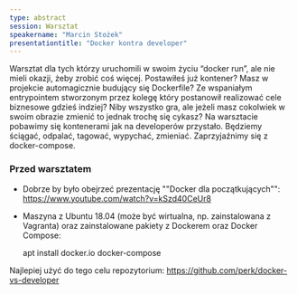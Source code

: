 ```yaml
---
type: abstract
session: Warsztat
speakername: "Marcin Stożek"
presentationtitle: "Docker kontra developer"
---
```


Warsztat dla tych którzy uruchomili w swoim życiu “docker run”, ale nie mieli okazji, żeby zrobić coś więcej. Postawiłeś już kontener? Masz w projekcie automagicznie budujący się Dockerfile? Ze wspaniałym entrypointem stworzonym przez kolegę który postanowił realizować cele biznesowe gdzieś indziej? Niby wszystko gra, ale jeżeli masz cokolwiek w swoim obrazie zmienić to jednak trochę się cykasz? Na warsztacie pobawimy się kontenerami jak na developerów przystało. Będziemy ściągać, odpalać, tagować, wypychać, zmieniać. Zaprzyjaźnimy się z docker-compose.

### Przed warsztatem

* Dobrze by było obejrzeć prezentację ""Docker dla początkujących"": https://www.youtube.com/watch?v=kSzd40CeUr8

* Maszyna z Ubuntu 18.04 (może być wirtualna, np. zainstalowana z Vagranta) oraz zainstalowane pakiety z Dockerem oraz Docker Compose:
    
    apt install docker.io docker-compose

Najlepiej użyć do tego celu repozytorium: https://github.com/perk/docker-vs-developer

